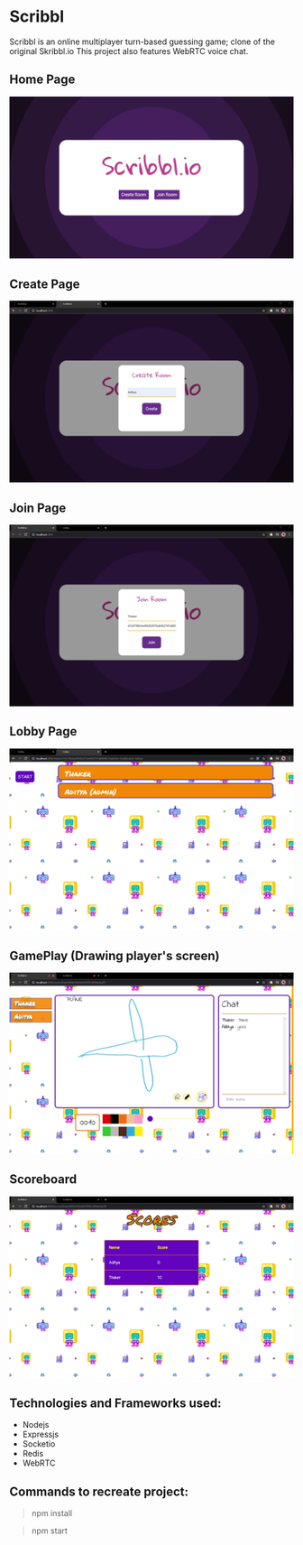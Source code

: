 # Scribbl

Scribbl is an online multiplayer turn-based guessing game; clone of the original Skribbl.io
This project also features WebRTC voice chat.

## Home Page

![HomePage](./screenshots/homepage.jpg)

## Create Page
![HomePage](./screenshots/create.jpg)
## Join Page
![HomePage](./screenshots/join.jpg)
## Lobby Page
![HomePage](./screenshots/lobby.jpg)
## GamePlay (Drawing player's screen)
![HomePage](./screenshots/gameplay.jpg)
## Scoreboard 
![HomePage](./screenshots/scoreboard.jpg)

## Technologies and Frameworks used:

* Nodejs
* Expressjs
* Socketio
* Redis
* WebRTC

## Commands to recreate project:

> npm install

> npm start